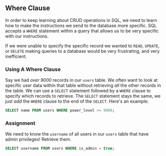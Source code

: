 ## Where Clause

In order to keep learning about CRUD operations in SQL, we need to learn how to
make the instructions we send to the database more specific. SQL accepts a
`WHERE` statement within a query that allows us to be very specific with our
instructions.

If we were unable to specify the specific record we wanted to `READ`, `UPDATE`,
or `DELETE` making queries to a database would be very frustrating, and very
inefficient.

### Using A Where Clause

Say we had <em>over 9000</em> records in our `users` table. We often want to
look at specific user data within that table without retrieving <em>all</em> the
other records in the table. We can use a `SELECT` statement followed by a `WHERE` clause to specify which records to retrieve. The `SELECT` statement stays the same, we just <em>add</em> the `WHERE` clause to the end of the `SELECT`. Here's an example:

```sql
SELECT name FROM users WHERE power_level >= 9000;
```

### Assignment

We need to know the `username` of all users in our `users` table that have admin
privileges! Retrieve them.

```sql
SELECT username FROM users WHERE is_admin = true;
```
